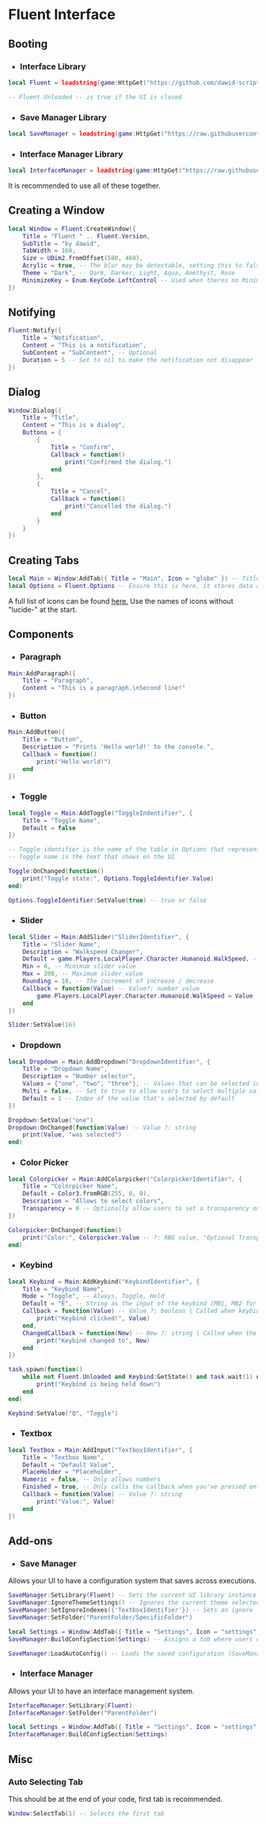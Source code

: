 # Fluent Interface
## Booting
- ### Interface Library
```lua
local Fluent = loadstring(game:HttpGet("https://github.com/dawid-scripts/Fluent/releases/latest/download/main.lua"))()

-- Fluent.Unloaded -- is true if the UI is closed
```
- ### Save Manager Library
```lua
local SaveManager = loadstring(game:HttpGet("https://raw.githubusercontent.com/dawid-scripts/Fluent/master/Addons/SaveManager.lua"))()
```
- ### Interface Manager Library
```lua
local InterfaceManager = loadstring(game:HttpGet("https://raw.githubusercontent.com/dawid-scripts/Fluent/master/Addons/InterfaceManager.lua"))()
```

It is recommended to use all of these together.

## Creating a Window
```lua
local Window = Fluent:CreateWindow({
    Title = "Fluent " .. Fluent.Version,
    SubTitle = "by dawid",
    TabWidth = 160,
    Size = UDim2.fromOffset(580, 460),
    Acrylic = true, -- The blur may be detectable, setting this to false disables blur entirely
    Theme = "Dark", -- Dark, Darker, Light, Aqua, Amethyst, Rose
    MinimizeKey = Enum.KeyCode.LeftControl -- Used when theres no MinimizeKeybind
})
```

## Notifying
```lua
Fluent:Notify({
    Title = "Notification",
    Content = "This is a notification",
    SubContent = "SubContent", -- Optional
    Duration = 5 -- Set to nil to make the notification not disappear
})
```

## Dialog
```lua
Window:Dialog({
    Title = "Title",
    Content = "This is a dialog",
    Buttons = {
        {
            Title = "Confirm",
            Callback = function()
                print("Confirmed the dialog.")
            end
        },
        {
            Title = "Cancel",
            Callback = function()
                print("Cancelled the dialog.")
            end
        }
    }
})
```

## Creating Tabs
```lua
local Main = Window:AddTab({ Title = "Main", Icon = "globe" }) -- Title, Icon
local Options = Fluent.Options -- Ensure this is here, it stores data about components
```

A full list of icons can be found [here.](https://github.com/dawid-scripts/Fluent/blob/master/src/Icons.lua)
Use the names of icons without "lucide-" at the start.

## Components
- ### Paragraph
```lua
Main:AddParagraph({
    Title = "Paragraph",
    Content = "This is a paragraph.\nSecond line!"
})
```

- ### Button
```lua
Main:AddButton({
    Title = "Button",
    Description = "Prints 'Hello world!' to the console.",
    Callback = function()
        print("Hello world!")
    end
})
```

- ### Toggle
```lua
local Toggle = Main:AddToggle("ToggleIndentifier", {
    Title = "Toggle Name",
    Default = false
})

-- Toggle identifier is the name of the table in Options that represents the table you have created
-- Toggle name is the text that shows on the UI

Toggle:OnChanged(function()
    print("Toggle state:", Options.ToggleIdentifier.Value)
end)

Options.ToggleIdentifier:SetValue(true) -- true or false
```

- ### Slider
```lua
local Slider = Main:AddSlider("SliderIdentifier", {
    Title = "Slider Name",
    Description = "Walkspeed Changer",
    Default = game.Players.LocalPlayer.Character.Humanoid.WalkSpeed, -- Current slider value
    Min = 0, -- Minimum slider value
    Max = 200, -- Maximum slider value
    Rounding = 10, -- The increment of increase / decrease
    Callback = function(Value) -- Value?: number value
        game.Players.LocalPlayer.Character.Humanoid.WalkSpeed = Value
    end
})

Slider:SetValue(16)
```

- ### Dropdown
```lua
local Dropdown = Main:AddDropdown("DropdownIdentifier", {
    Title = "Dropdown Name",
    Description = "Number selector",
    Values = {"one", "two", "three"}, -- Values that can be selected in the dropdown (string only)
    Multi = false, -- Set to true to allow users to select multiple values from the dropdown
    Default = 1 -- Index of the value that's selected by default
})

Dropdown:SetValue("one")
Dropdown:OnChanged(function(Value) -- Value ?: string
    print(Value, "was selected")
end)
```

- ### Color Picker
```lua
local Colorpicker = Main:AddColorpicker("ColorpickerIdentifier", {
    Title = "Colorpicker Name",
    Default = Color3.fromRGB(255, 0, 0),
    Description = "Allows to select colors",
    Transparency = 0 -- Optionally allow users to set a transparency on colors
})

Colorpicker:OnChanged(function()
    print("Color:", Colorpicker.Value -- ?: RBG value, "Optional Transparency:", Colorpicker.Transparency -- ?: number)
end)
```

- ### Keybind
```lua
local Keybind = Main:AddKeybind("KeybindIdentifier", {
    Title = "Keybind Name",
    Mode = "Toggle", -- Always, Toggle, Hold
    Default = "E", -- String as the input of the keybind (MB1, MB2 for mouse buttons)
    Callback = function(Value) -- Value ?: boolean | Called when keybind is held down / released
        print("Keybind clicked!", Value)
    end,
    ChangedCallback = function(New) -- New ?: string | Called when the input keybind is changed
        print("Keybind changed to", New)
    end
})

task.spawn(function()
    while not Fluent.Unloaded and Keybind:GetState() and task.wait(1) do -- :GetState() returns true while the keybind is being held down
        print("Keybind is being held down")
    end
end)

Keybind:SetValue("Q", "Toggle")
```

- ### Textbox
```lua
local Textbox = Main:AddInput("TextboxIdentifier", {
    Title = "Textbox Name",
    Default = "Default Value",
    PlaceHolder = "Placeholder",
    Numeric = false, -- Only allows numbers
    Finished = true, -- Only calls the callback when you've pressed enter
    Callback = function(Value) -- Value ?: string
        print("Value:", Value)
    end
})
```

## Add-ons
- ### Save Manager
Allows your UI to have a configuration system that saves across executions.
```lua
SaveManager:SetLibrary(Fluent) -- Sets the current UI library instance
SaveManager:IgnoreThemeSettings() -- Ignores the current theme selected while saving preferences
SaveManager:SetIgnoreIndexes({'TextboxIdentifier'}) -- Sets an ignore list of UI components you don't want saved
SaveManager:SetFolder("ParentFolder/SpecificFolder")

local Settings = Window:AddTab({ Title = "Settings", Icon = "settings" })
SaveManager:BuildConfigSection(Settings) -- Assigns a tab where users can edit settings manually

SaveManager:LoadAutoConfig() -- Loads the saved configuration (SaveManager:SetFolder required), recommended to do at the end of your code
```

- ### Interface Manager
Allows your UI to have an interface management system.
```lua
InterfaceManager:SetLibrary(Fluent)
InterfaceManager:SetFolder("ParentFolder")

local Settings = Window:AddTab({ Title = "Settings", Icon = "settings" })
InterfaceManager:BuildConfigSection(Settings)
```

## Misc
### Auto Selecting Tab
This should be at the end of your code, first tab is recommended.
```lua
Window:SelectTab(1) -- Selects the first tab
```
